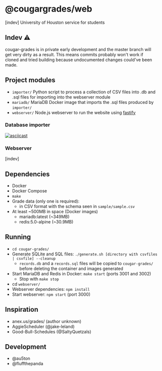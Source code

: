 # @cougargrades/web
[indev] University of Houston service for students

## Indev ⚠
cougar-grades is in private early development and the master branch will get very dirty as a result. This means commits probably won't work if cloned and tried building because undocumented changes could've been made.

## Project modules
- `importer/` Python script to process a collection of CSV files into .db and .sql files for importing into the webserver module
- `mariadb/` MariaDB Docker image that imports the .sql files produced by `importer/`
- `webserver/` Node.js webserver to run the website using [fastify](https://github.com/fastify/fastify/)

### Database importer
[![asciicast](https://asciinema.org/a/q2sB4WEdl1hiRYR4keoh3AFGw.svg)](https://asciinema.org/a/q2sB4WEdl1hiRYR4keoh3AFGw)

### Webserver
[indev]

## Dependencies
- Docker
- Docker Compose
- `make`
- Grade data (only one is required):
    - in CSV format with the schema seen in `sample/sample.csv`
- At least ~500MB in space (Docker images)
    - mariadb:latest (~349MB)
    - redis:5.0-alpine (~30.9MB)

## Running
- `cd cougar-grades/`
- Generate SQLite and SQL files: `./generate.sh [directory with csvfiles | csvfile] --cleanup`
    - `records.db` and a `records.sql` files will be copied to `cougar-grades/` before deleting the container and images generated
- Start MariaDB and Redis in Docker: `make start` (ports 3001 and 3002)
    - Stop with `make stop`
- cd `webserver/`
- Webserver dependencies: `npm install`
- Start webserver: `npm start` (port 3000)

## Inspiration
- anex.us/grades/ (author unknown)
- AggieScheduler (@jake-leland)
- Good-Bull-Schedules (@SaltyQuetzals)

## Development
- @au5ton
- @fluffthepanda

